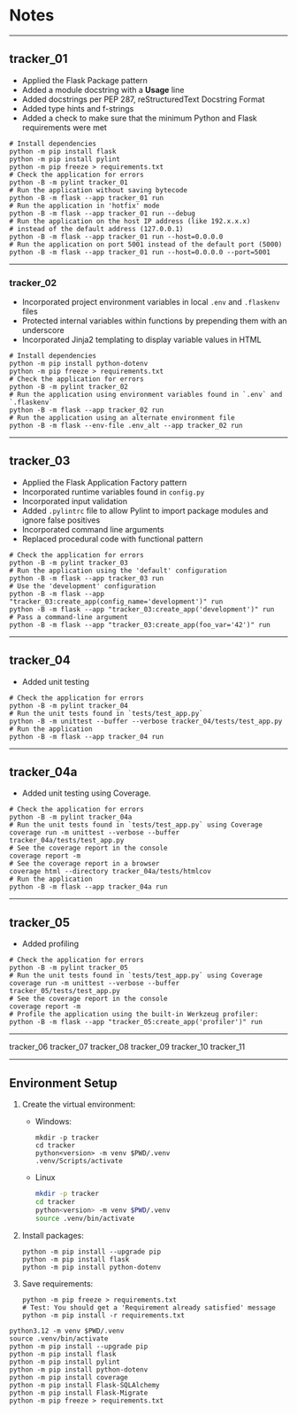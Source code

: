 # Notes

-----

## tracker_01

- Applied the Flask Package pattern
- Added a module docstring with a **Usage** line
- Added docstrings per PEP 287, reStructuredText Docstring Format
- Added type hints and f-strings
- Added a check to make sure that the minimum Python and Flask requirements were met

```shell
# Install dependencies
python -m pip install flask
python -m pip install pylint
python -m pip freeze > requirements.txt
# Check the application for errors
python -B -m pylint tracker_01
# Run the application without saving bytecode
python -B -m flask --app tracker_01 run
# Run the application in 'hotfix' mode
python -B -m flask --app tracker_01 run --debug
# Run the application on the host IP address (like 192.x.x.x)
# instead of the default address (127.0.0.1)
python -B -m flask --app tracker_01 run --host=0.0.0.0
# Run the application on port 5001 instead of the default port (5000)
python -B -m flask --app tracker_01 run --host=0.0.0.0 --port=5001
```

-----

### tracker_02

- Incorporated project environment variables in local `.env` and `.flaskenv` files
- Protected internal variables within functions by prepending them with an underscore
- Incorporated Jinja2 templating to display variable values in HTML

```shell
# Install dependencies
python -m pip install python-dotenv
python -m pip freeze > requirements.txt
# Check the application for errors
python -B -m pylint tracker_02
# Run the application using environment variables found in `.env` and `.flaskenv`
python -B -m flask --app tracker_02 run
# Run the application using an alternate environment file
python -B -m flask --env-file .env_alt --app tracker_02 run
```

-----

## tracker_03

- Applied the Flask Application Factory pattern
- Incorporated runtime variables found in `config.py`
- Incorporated input validation
- Added `.pylintrc` file to allow Pylint to import package modules and ignore false positives
- Incorporated command line arguments
- Replaced procedural code with functional pattern

```shell
# Check the application for errors
python -B -m pylint tracker_03
# Run the application using the 'default' configuration
python -B -m flask --app tracker_03 run
# Use the 'development' configuration
python -B -m flask --app "tracker_03:create_app(config_name='development')" run
python -B -m flask --app "tracker_03:create_app('development')" run
# Pass a command-line argument
python -B -m flask --app "tracker_03:create_app(foo_var='42')" run
```

-----

## tracker_04

- Added unit testing 

```shell
# Check the application for errors
python -B -m pylint tracker_04
# Run the unit tests found in `tests/test_app.py`
python -B -m unittest --buffer --verbose tracker_04/tests/test_app.py
# Run the application
python -B -m flask --app tracker_04 run
```

-----

## tracker_04a

- Added unit testing using Coverage.

```shell
# Check the application for errors
python -B -m pylint tracker_04a
# Run the unit tests found in `tests/test_app.py` using Coverage
coverage run -m unittest --verbose --buffer tracker_04a/tests/test_app.py
# See the coverage report in the console
coverage report -m
# See the coverage report in a browser
coverage html --directory tracker_04a/tests/htmlcov
# Run the application
python -B -m flask --app tracker_04a run
```

-----

## tracker_05

- Added profiling

```shell
# Check the application for errors
python -B -m pylint tracker_05
# Run the unit tests found in `tests/test_app.py` using Coverage
coverage run -m unittest --verbose --buffer tracker_05/tests/test_app.py
# See the coverage report in the console
coverage report -m
# Profile the application using the built-in Werkzeug profiler:
python -B -m flask --app "tracker_05:create_app('profiler')" run
```

-----

tracker_06
tracker_07
tracker_08
tracker_09
tracker_10
tracker_11

-----

## Environment Setup

1. Create the virtual environment:

   - Windows:

       ```pwsh
       mkdir -p tracker
       cd tracker
       python<version> -m venv $PWD/.venv
       .venv/Scripts/activate
       ```

   - Linux

       ```bash
       mkdir -p tracker
       cd tracker
       python<version> -m venv $PWD/.venv
       source .venv/bin/activate
       ```

2. Install packages:

    ```shell
    python -m pip install --upgrade pip
    python -m pip install flask
    python -m pip install python-dotenv
    ```

3. Save requirements:

    ```shell
    python -m pip freeze > requirements.txt
    # Test: You should get a 'Requirement already satisfied' message
    python -m pip install -r requirements.txt
    ```

```shell
python3.12 -m venv $PWD/.venv
source .venv/bin/activate
python -m pip install --upgrade pip
python -m pip install flask
python -m pip install pylint
python -m pip install python-dotenv
python -m pip install coverage
python -m pip install Flask-SQLAlchemy
python -m pip install Flask-Migrate
python -m pip freeze > requirements.txt
```